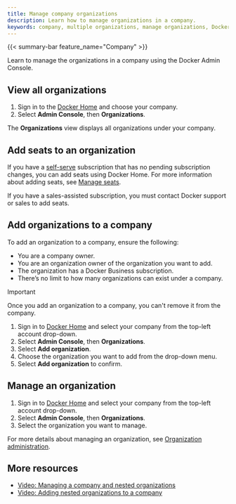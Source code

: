 ```yaml
---
title: Manage company organizations
description: Learn how to manage organizations in a company.
keywords: company, multiple organizations, manage organizations, Docker Admin Console, organization settings, add organization, company management
---
```


{{< summary-bar feature_name="Company" >}}

Learn to manage the organizations in a company using the Docker Admin Console.

## View all organizations

1. Sign in to the [Docker Home](https://app.docker.com) and choose
your company.
1. Select **Admin Console**, then **Organizations**.

The **Organizations** view displays all organizations under your company.

## Add seats to an organization

If you have a [self-serve](../../subscription/details.md#self-serve)
subscription that has no pending subscription changes, you can add seats using
Docker Home. For more information about adding seats,
see [Manage seats](/manuals/subscription/manage-seats.md#add-seats).

If you have a sales-assisted subscription, you must contact Docker support or
sales to add seats.

## Add organizations to a company

To add an organization to a company, ensure the following:

- You are a company owner.
- You are an organization owner of the organization you want to add.
- The organization has a Docker Business subscription.
- There’s no limit to how many organizations can exist under a company.

> [!IMPORTANT]
>
> Once you add an organization to a company, you can't remove it from the
company.

1. Sign in to [Docker Home](https://app.docker.com) and select your company from
the top-left account drop-down.
1. Select **Admin Console**, then **Organizations**.
1. Select **Add organization**.
1. Choose the organization you want to add from the drop-down menu.
1. Select **Add organization** to confirm.

## Manage an organization

1. Sign in to [Docker Home](https://app.docker.com) and select your company from
the top-left account drop-down.
1. Select **Admin Console**, then **Organizations**.
1. Select the organization you want to manage.

For more details about managing an organization, see
[Organization administration](../organization/_index.md).

## More resources

- [Video: Managing a company and nested organizations](https://youtu.be/XZ5_i6qiKho?feature=shared&t=229)
- [Video: Adding nested organizations to a company](https://youtu.be/XZ5_i6qiKho?feature=shared&t=454)
